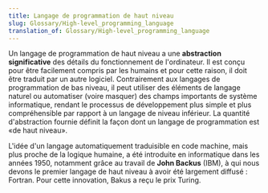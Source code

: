 ```yaml
---
title: Langage de programmation de haut niveau
slug: Glossary/High-level_programming_language
translation_of: Glossary/High-level_programming_language
---
```


Un langage de programmation de haut niveau a une **abstraction significative** des détails du fonctionnement de l'ordinateur. Il est conçu pour être facilement compris par les humains et pour cette raison, il doit être traduit par un autre logiciel. Contrairement aux langages de programmation de bas niveau, il peut utiliser des éléments de langage naturel ou automatiser (voire masquer) des champs importants de système informatique, rendant le processus de développement plus simple et plus compréhensible par rapport à un langage de niveau inférieur. La quantité d'abstraction fournie définit la façon dont un langage de programmation est «de haut niveau».

L'idée d'un langage automatiquement traduisible en code machine, mais plus proche de la logique humaine, a été introduite en informatique dans les années 1950, notamment grâce au travail de **John Backus** (IBM), à qui nous devons le premier langage de haut niveau à avoir été largement diffusé : Fortran. Pour cette innovation, Bakus a reçu le prix Turing.
